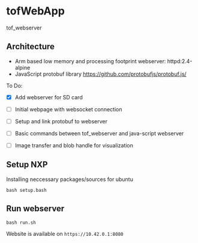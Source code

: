 # tofWebApp
tof_webserver

## Architecture 
* Arm based low memory and processing footprint webserver: httpd:2.4-alpine
* JavaScript protobuf library https://github.com/protobufjs/protobuf.js/

To Do:
- [x] Add webserver for SD card
- [ ] Initial webpage with websocket connection
- [ ] Setup and link protobuf to webserver
- [ ] Basic commands between tof_webserver and java-script webserver
- [ ] Image transfer and blob handle for visualization


## Setup NXP
Installing neccessary packages/sources for ubuntu
```console
bash setup.bash
```

## Run webserver
```console
bash run.sh
```

Website is available on ```https://10.42.0.1:8080```
